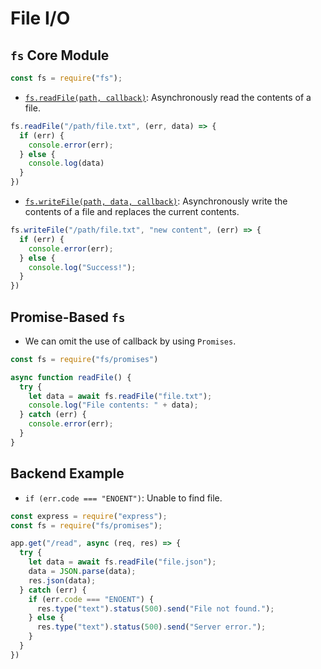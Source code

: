# File I/O

## `fs` Core Module

```javascript
const fs = require("fs");
```

- [`fs.readFile(path, callback)`](https://nodejs.org/api/fs.html#fsreadfilepath-options-callback): Asynchronously read the contents of a file.

```javascript
fs.readFile("/path/file.txt", (err, data) => {
  if (err) {
    console.error(err);
  } else {
    console.log(data)
  }
})
```

- [`fs.writeFile(path, data, callback)`](https://nodejs.org/api/fs.html#fswritefilefile-data-options-callback): Asynchronously write the contents of a file and replaces the current contents.

```javascript
fs.writeFile("/path/file.txt", "new content", (err) => {
  if (err) {
    console.error(err);
  } else {
    console.log("Success!");
  }
})
```

## Promise-Based `fs`

- We can omit the use of callback by using `Promises`.

```javascript
const fs = require("fs/promises")

async function readFile() {
  try {
    let data = await fs.readFile("file.txt");
    console.log("File contents: " + data);
  } catch (err) {
    console.error(err);
  }
}
```

## Backend Example

- `if (err.code === "ENOENT")`: Unable to find file.

```javascript
const express = require("express");
const fs = require("fs/promises");

app.get("/read", async (req, res) => {
  try { 
    let data = await fs.readFile("file.json");
    data = JSON.parse(data);
    res.json(data);
  } catch (err) {
    if (err.code === "ENOENT") {
      res.type("text").status(500).send("File not found.");
    } else {
      res.type("text").status(500).send("Server error.");
    }
  }
})
```
